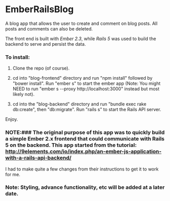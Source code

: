 # EmberRailsBlog

A blog app that allows the user to create and comment on blog posts. All posts and comments can also be deleted.

The front end is built with *Ember 2.3*, while *Rails 5* was used to build the backend to serve and persist the data.

### To install:
1. Clone the repo (of course).  

2. cd into "blog-frontend" directory and run "npm install" followed by "bower install". Run "ember s" to start the ember app (Note: You might NEED to run "ember s --proxy http://localhost:3000" instead but most likely not).

3. cd into the "blog-backend" directory and run "bundle exec rake db:create", then "db:migrate".  Run "rails s" to start the Rails API server.

Enjoy.

### NOTE:### The original purpose of this app was to quickly build a simple Ember 2.x frontend that could communicate with Rails 5 on the backend. This app started from the tutorial: http://9elements.com/io/index.php/an-ember-js-application-with-a-rails-api-backend/
I had to make quite a few changes from their instructions to get it to work for me.

### Note: Styling, advance functionality, etc will be added at a later date. ###

